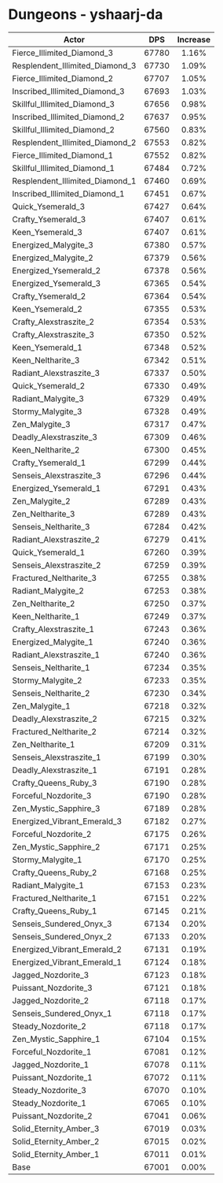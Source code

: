 # Dungeons - yshaarj-da
| Actor | DPS | Increase |
|---|:---:|:---:|
|Fierce_Illimited_Diamond_3|67780|1.16%|
|Resplendent_Illimited_Diamond_3|67730|1.09%|
|Fierce_Illimited_Diamond_2|67707|1.05%|
|Inscribed_Illimited_Diamond_3|67693|1.03%|
|Skillful_Illimited_Diamond_3|67656|0.98%|
|Inscribed_Illimited_Diamond_2|67637|0.95%|
|Skillful_Illimited_Diamond_2|67560|0.83%|
|Resplendent_Illimited_Diamond_2|67553|0.82%|
|Fierce_Illimited_Diamond_1|67552|0.82%|
|Skillful_Illimited_Diamond_1|67484|0.72%|
|Resplendent_Illimited_Diamond_1|67460|0.69%|
|Inscribed_Illimited_Diamond_1|67451|0.67%|
|Quick_Ysemerald_3|67427|0.64%|
|Crafty_Ysemerald_3|67407|0.61%|
|Keen_Ysemerald_3|67407|0.61%|
|Energized_Malygite_3|67380|0.57%|
|Energized_Malygite_2|67379|0.56%|
|Energized_Ysemerald_2|67378|0.56%|
|Energized_Ysemerald_3|67365|0.54%|
|Crafty_Ysemerald_2|67364|0.54%|
|Keen_Ysemerald_2|67355|0.53%|
|Crafty_Alexstraszite_2|67354|0.53%|
|Crafty_Alexstraszite_3|67350|0.52%|
|Keen_Ysemerald_1|67348|0.52%|
|Keen_Neltharite_3|67342|0.51%|
|Radiant_Alexstraszite_3|67337|0.50%|
|Quick_Ysemerald_2|67330|0.49%|
|Radiant_Malygite_3|67329|0.49%|
|Stormy_Malygite_3|67328|0.49%|
|Zen_Malygite_3|67317|0.47%|
|Deadly_Alexstraszite_3|67309|0.46%|
|Keen_Neltharite_2|67300|0.45%|
|Crafty_Ysemerald_1|67299|0.44%|
|Senseis_Alexstraszite_3|67296|0.44%|
|Energized_Ysemerald_1|67291|0.43%|
|Zen_Malygite_2|67289|0.43%|
|Zen_Neltharite_3|67289|0.43%|
|Senseis_Neltharite_3|67284|0.42%|
|Radiant_Alexstraszite_2|67279|0.41%|
|Quick_Ysemerald_1|67260|0.39%|
|Senseis_Alexstraszite_2|67259|0.39%|
|Fractured_Neltharite_3|67255|0.38%|
|Radiant_Malygite_2|67253|0.38%|
|Zen_Neltharite_2|67250|0.37%|
|Keen_Neltharite_1|67249|0.37%|
|Crafty_Alexstraszite_1|67243|0.36%|
|Energized_Malygite_1|67240|0.36%|
|Radiant_Alexstraszite_1|67240|0.36%|
|Senseis_Neltharite_1|67234|0.35%|
|Stormy_Malygite_2|67233|0.35%|
|Senseis_Neltharite_2|67230|0.34%|
|Zen_Malygite_1|67218|0.32%|
|Deadly_Alexstraszite_2|67215|0.32%|
|Fractured_Neltharite_2|67214|0.32%|
|Zen_Neltharite_1|67209|0.31%|
|Senseis_Alexstraszite_1|67199|0.30%|
|Deadly_Alexstraszite_1|67191|0.28%|
|Crafty_Queens_Ruby_3|67190|0.28%|
|Forceful_Nozdorite_3|67190|0.28%|
|Zen_Mystic_Sapphire_3|67189|0.28%|
|Energized_Vibrant_Emerald_3|67182|0.27%|
|Forceful_Nozdorite_2|67175|0.26%|
|Zen_Mystic_Sapphire_2|67171|0.25%|
|Stormy_Malygite_1|67170|0.25%|
|Crafty_Queens_Ruby_2|67168|0.25%|
|Radiant_Malygite_1|67153|0.23%|
|Fractured_Neltharite_1|67151|0.22%|
|Crafty_Queens_Ruby_1|67145|0.21%|
|Senseis_Sundered_Onyx_3|67134|0.20%|
|Senseis_Sundered_Onyx_2|67133|0.20%|
|Energized_Vibrant_Emerald_2|67131|0.19%|
|Energized_Vibrant_Emerald_1|67124|0.18%|
|Jagged_Nozdorite_3|67123|0.18%|
|Puissant_Nozdorite_3|67121|0.18%|
|Jagged_Nozdorite_2|67118|0.17%|
|Senseis_Sundered_Onyx_1|67118|0.17%|
|Steady_Nozdorite_2|67118|0.17%|
|Zen_Mystic_Sapphire_1|67104|0.15%|
|Forceful_Nozdorite_1|67081|0.12%|
|Jagged_Nozdorite_1|67078|0.11%|
|Puissant_Nozdorite_1|67072|0.11%|
|Steady_Nozdorite_3|67070|0.10%|
|Steady_Nozdorite_1|67065|0.10%|
|Puissant_Nozdorite_2|67041|0.06%|
|Solid_Eternity_Amber_3|67019|0.03%|
|Solid_Eternity_Amber_2|67015|0.02%|
|Solid_Eternity_Amber_1|67011|0.01%|
|Base|67001|0.00%|
